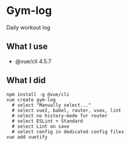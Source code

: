 Gym-log
======
Daily workout log

## What I use
* @vue/cli 4.5.7

## What I did
```
npm install -g @vue/cli
vue create gym-log
  # select "Manually select..."
  # select vue2, babel, router, vuex, lint
  # select no history-mode for router
  # select ESLint + Standard
  # select Lint on save
  # select config in dedicated config files
vue add vuetify
```
